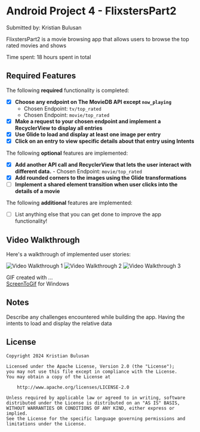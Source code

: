 # Android Project 4 - FlixstersPart2

Submitted by: Kristian Bulusan

FlixstersPart2 is a movie browsing app that allows users to browse the top rated movies and shows

Time spent: 18 hours spent in total

## Required Features

The following **required** functionality is completed:

- [X] **Choose any endpoint on The MovieDB API except `now_playing`**
  - Chosen Endpoint: `tv/top_rated`
  - Chosen Endpoint: `movie/top_rated`
- [X] **Make a request to your chosen endpoint and implement a RecyclerView to display all entries**
- [X] **Use Glide to load and display at least one image per entry**
- [X] **Click on an entry to view specific details about that entry using Intents**

The following **optional** features are implemented:

- [X] **Add another API call and RecyclerView that lets the user interact with different data.**
      - Chosen Endpoint: `movie/top_rated`
- [X] **Add rounded corners to the images using the Glide transformations**
- [ ] **Implement a shared element transition when user clicks into the details of a movie**

The following **additional** features are implemented:

- [ ] List anything else that you can get done to improve the app functionality!

## Video Walkthrough

Here's a walkthrough of implemented user stories:

<img src='https://i.imgur.com/Re0t5JA.gif' title='Video Walkthrough 1' width='' alt='Video Walkthrough 1' />
<img src='https://i.imgur.com/sh4ALlm.gif' title='Video Walkthrough 2' width='' alt='Video Walkthrough 2' />
<img src='https://i.imgur.com/Ar0fFl0.gif' title='Video Walkthrough 3' width='' alt='Video Walkthrough 3' />


<!-- Replace this with whatever GIF tool you used! -->
GIF created with ...  
[ScreenToGif](https://www.screentogif.com/) for Windows

## Notes

Describe any challenges encountered while building the app.
Having the intents to load and display the relative data
## License

    Copyright 2024 Kristian Bulusan

    Licensed under the Apache License, Version 2.0 (the "License");
    you may not use this file except in compliance with the License.
    You may obtain a copy of the License at

        http://www.apache.org/licenses/LICENSE-2.0

    Unless required by applicable law or agreed to in writing, software
    distributed under the License is distributed on an "AS IS" BASIS,
    WITHOUT WARRANTIES OR CONDITIONS OF ANY KIND, either express or implied.
    See the License for the specific language governing permissions and
    limitations under the License.
